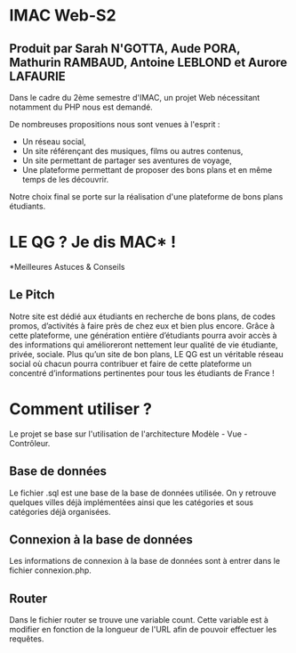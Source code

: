 # IMAC Web-S2

## Produit par Sarah N'GOTTA, Aude PORA, Mathurin RAMBAUD, Antoine LEBLOND et Aurore LAFAURIE

Dans le cadre du 2ème semestre d'IMAC, un projet Web nécessitant notamment du PHP nous est demandé.

De nombreuses propositions nous sont venues à l'esprit :
- Un réseau social,
- Un site référençant des musiques, films ou autres contenus,
- Un site permettant de partager ses aventures de voyage,
- Une plateforme permettant de proposer des bons plans et en même temps de les découvrir.

Notre choix final se porte sur la réalisation d'une plateforme de bons plans étudiants.

# LE QG ? Je dis MAC* !
*Meilleures Astuces & Conseils

## Le Pitch
Notre site est dédié aux étudiants en recherche de bons plans, de codes promos, d’activités à faire près de chez eux et bien plus encore. Grâce à cette plateforme, une génération entière d’étudiants pourra avoir accès à des informations qui amélioreront nettement leur qualité de vie étudiante, privée, sociale. Plus qu’un site de bon plans, LE QG est un véritable réseau social où chacun pourra contribuer et faire de cette plateforme un concentré d’informations pertinentes pour tous les étudiants de France !

# Comment utiliser ?

Le projet se base sur l'utilisation de l'architecture Modèle - Vue - Contrôleur.

## Base de données
Le fichier .sql est une base de la base de données utilisée. On y retrouve quelques villes déjà implémentées ainsi que les catégories et sous catégories déjà organisées.

## Connexion à la base de données
Les informations de connexion à la base de données sont à entrer dans le fichier connexion.php.

## Router
Dans le fichier router se trouve une variable count. Cette variable est à modifier en fonction de la longueur de l'URL afin de pouvoir effectuer les requêtes.